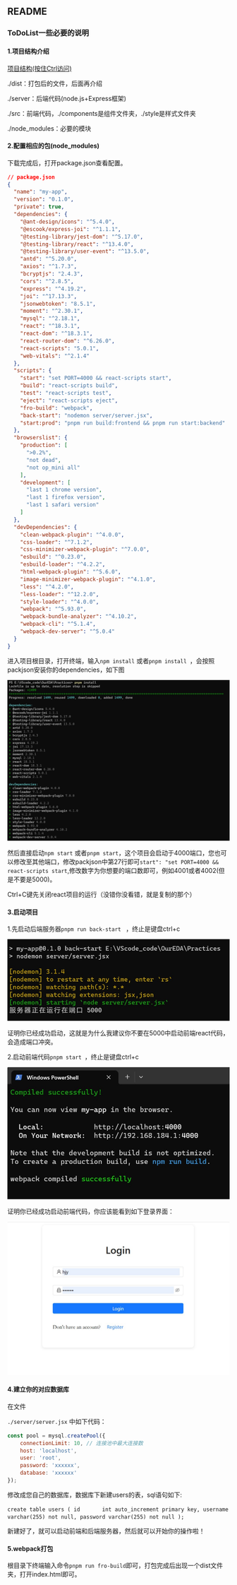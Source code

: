 ## README

### ToDoList一些必要的说明

#### 1.项目结构介绍

[项目结构(按住Ctrl访问)](./imgs/截图02.jpg)

./dist：打包后的文件，后面再介绍

./server：后端代码(node.js+Express框架)

./src：前端代码，./components是组件文件夹，./style是样式文件夹

./node_modules：必要的模块

#### 2.配置相应的包(node_modules)

下载完成后，打开package.json查看配置。

```json
// package.json
{
  "name": "my-app",
  "version": "0.1.0",
  "private": true,
  "dependencies": {
    "@ant-design/icons": "^5.4.0",
    "@escook/express-joi": "^1.1.1",
    "@testing-library/jest-dom": "^5.17.0",
    "@testing-library/react": "^13.4.0",
    "@testing-library/user-event": "^13.5.0",
    "antd": "^5.20.0",
    "axios": "^1.7.3",
    "bcryptjs": "2.4.3",
    "cors": "^2.8.5",
    "express": "^4.19.2",
    "joi": "^17.13.3",
    "jsonwebtoken": "8.5.1",
    "moment": "^2.30.1",
    "mysql": "^2.18.1",
    "react": "^18.3.1",
    "react-dom": "^18.3.1",
    "react-router-dom": "^6.26.0",
    "react-scripts": "5.0.1",
    "web-vitals": "^2.1.4"
  },
  "scripts": {
    "start": "set PORT=4000 && react-scripts start",
    "build": "react-scripts build",
    "test": "react-scripts test",
    "eject": "react-scripts eject",
    "fro-build": "webpack",
    "back-start": "nodemon server/server.jsx",
    "start:prod": "pnpm run build:frontend && pnpm run start:backend"
  },
  "browserslist": {
    "production": [
      ">0.2%",
      "not dead",
      "not op_mini all"
    ],
    "development": [
      "last 1 chrome version",
      "last 1 firefox version",
      "last 1 safari version"
    ]
  },
  "devDependencies": {
    "clean-webpack-plugin": "^4.0.0",
    "css-loader": "^7.1.2",
    "css-minimizer-webpack-plugin": "^7.0.0",
    "esbuild": "^0.23.0",
    "esbuild-loader": "^4.2.2",
    "html-webpack-plugin": "^5.6.0",
    "image-minimizer-webpack-plugin": "^4.1.0",
    "less": "^4.2.0",
    "less-loader": "^12.2.0",
    "style-loader": "^4.0.0",
    "webpack": "^5.93.0",
    "webpack-bundle-analyzer": "^4.10.2",
    "webpack-cli": "^5.1.4",
    "webpack-dev-server": "^5.0.4"
  }
}

```

进入项目根目录，打开终端，输入`npm install` 或者`pnpm install `，会按照packjson安装你的dependencies，如下图

![截图01](imgs/截图01.jpg)

然后直接启动`npm start` 或者`pnpm start`，这个项目会启动于4000端口，您也可以修改至其他端口，修改packjson中第27行即可`start": "set PORT=4000 && react-scripts start`,修改数字为你想要的端口数即可，例如4001或者4002(但是不要是5000)。

Ctrl+C键先关闭react项目的运行（没错你没看错，就是复制的那个）

#### 3.启动项目

1.先启动后端服务器`pnpm run back-start ` ，终止是键盘ctrl+c

![截图03](imgs/截图03.jpg)

证明你已经成功启动，这就是为什么我建议你不要在5000中启动前端react代码，会造成端口冲突。

2.启动前端代码`pnpm start `，终止是键盘ctrl+c

[^启动前端代码`pnpm start `，终止是键盘ctrl+c]:注意：先新建一个终端，也是进入根目录，再输入命令



![截图04](imgs/截图04.jpg)

证明你已经成功启动前端代码，你应该能看到如下登录界面：

![截图05](imgs/截图05.jpg)

#### 4.建立你的对应数据库

在文件

`./server/server.jsx` 中如下代码：

```jsx
const pool = mysql.createPool({
    connectionLimit: 10, // 连接池中最大连接数
    host: 'localhost',
    user: 'root',
    password: 'xxxxxx',
    database: 'xxxxxx'
});
```

修改成您自己的数据库，数据库下新建users的表，sql语句如下:

`create table users
(
    id       int auto_increment
        primary key,
    username varchar(255) not null,
    password varchar(255) not null
);`

新建好了，就可以启动前端和后端服务器，然后就可以开始你的操作啦！

#### 5.webpack打包

根目录下终端输入命令`pnpm run fro-build`即可，打包完成后出现一个dist文件夹，打开index.html即可。